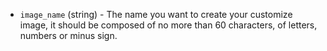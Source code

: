 <!-- Code generated from the comments of the TencentCloudImageConfig struct in builder/tencentcloud/cvm/image_config.go; DO NOT EDIT MANUALLY -->

-   `image_name` (string) - The name you want to create your customize image,
    it should be composed of no more than 60 characters, of letters, numbers
    or minus sign.
    